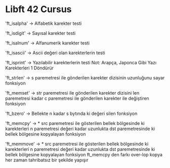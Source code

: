 <h1 aling="center">Libft 42 Cursus</h1>

<p>'ft_isalpha' -> Alfabetik karekter testi </p>
<p>'ft_isdigit' -> Sayısal karekter testi</p>
<p>'ft_isalnum' -> Alfanumerik karekter testi</p>
<p>'ft_isascii' -> Ascii değeri olan karekterlerin testi</p>
<p>'ft_isprint' -> Yazılabilir karekterlerin testi Not: Arapça, Japonca Gibi Yazı Karekterleri 1 Döndürür</p>
<p>'ft_strlen' -> s paremetresi ile gönderilen karekter dizisinin uzunluğunu sayar fonksiyon</p>
<p>'ft_memset' -> str paremetresi ile gönderilen karekter dizisini len paremetresi kadar c paremetresi ile gönderilen karekter ile değiştiren fonksiyon</p>
<p>'ft_bzero' -> Bellekte n kadar s bytında ki değeri silen fonksiyon</p>
<p>'ft_memcpy' -> * src paremetresi ile gösterilen bellek bölgesinde ki karekterleri n paremetresi değeri kadar uzunlukta dst paremetresinde ki bellek bölgesine kopyalayan fonksiyon</p>
<p color="red">'ft_memmove' -> * src paremetresi ile gösterilen bellek bölgesinde ki karekterleri n paremetresi değeri kadar uzunlukta dst paremetresinde ki bellek bölgesine kopyalayan fonksiyon ft_memcpy den farkı over-lop kopya her zaman tahribatsız bir şekilde yapışır </p>

